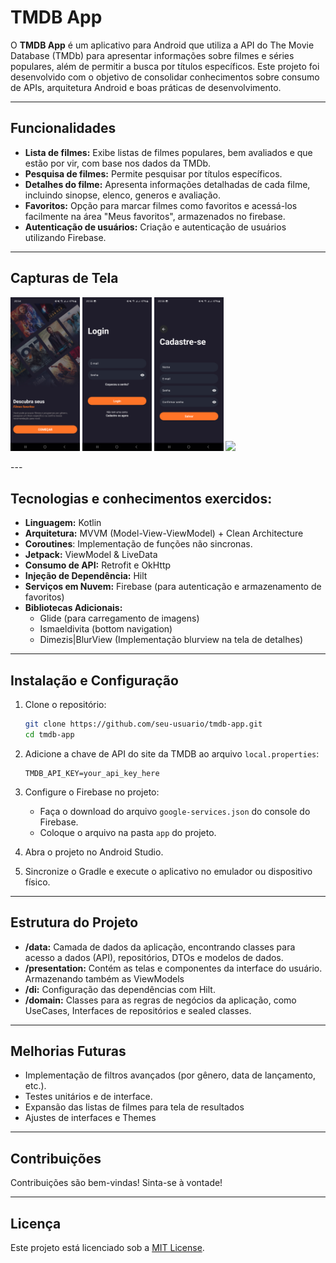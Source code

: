# TMDB App

O **TMDB App** é um aplicativo para Android que utiliza a API do The Movie Database (TMDb) para apresentar informações sobre filmes e séries populares, além de permitir a busca por títulos específicos. Este projeto foi desenvolvido com o objetivo de consolidar conhecimentos sobre consumo de APIs, arquitetura Android e boas práticas de desenvolvimento.

---

## Funcionalidades
- **Lista de filmes:** Exibe listas de filmes populares, bem avaliados e que estão por vir, com base nos dados da TMDb.
- **Pesquisa de filmes:** Permite pesquisar por títulos específicos.
- **Detalhes do filme:** Apresenta informações detalhadas de cada filme, incluindo sinopse, elenco, generos e avaliação.
- **Favoritos:** Opção para marcar filmes como favoritos e acessá-los facilmente na área "Meus favoritos", armazenados no firebase.
- **Autenticação de usuários:** Criação e autenticação de usuários utilizando Firebase.

---

## Capturas de Tela
<p>
<img src="screenshots/screenshot_1.png" width="22%">
<img src="screenshots/screenshot_2.png" width="22%">
<img src="screenshots/screenshot_3.png" width="22%">
<img src="screenshots/screenrecording.gif" width="22%">
</p>
---

## Tecnologias e conhecimentos exercidos:
- **Linguagem:** Kotlin
- **Arquitetura:** MVVM (Model-View-ViewModel) + Clean Architecture
- **Coroutines**: Implementação de funções não sincronas.
- **Jetpack:** ViewModel & LiveData
- **Consumo de API:** Retrofit e OkHttp
- **Injeção de Dependência:** Hilt
- **Serviços em Nuvem:** Firebase (para autenticação e armazenamento de favoritos)
- **Bibliotecas Adicionais:**
  - Glide (para carregamento de imagens)
  - Ismaeldivita (bottom navigation)
  - Dimezis|BlurView (Implementação blurview na tela de detalhes)
---

## Instalação e Configuração

1. Clone o repositório:
   ```bash
   git clone https://github.com/seu-usuario/tmdb-app.git
   cd tmdb-app
   ```

2. Adicione a chave de API do site da TMDB ao arquivo `local.properties`:
   ```
   TMDB_API_KEY=your_api_key_here
   ```

3. Configure o Firebase no projeto:
   - Faça o download do arquivo `google-services.json` do console do Firebase.
   - Coloque o arquivo na pasta `app` do projeto.

4. Abra o projeto no Android Studio.

5. Sincronize o Gradle e execute o aplicativo no emulador ou dispositivo físico.

---

## Estrutura do Projeto

- **/data:** Camada de dados da aplicação, encontrando classes para acesso a dados (API), repositórios, DTOs e modelos de dados.
- **/presentation:** Contém as telas e componentes da interface do usuário. Armazenando também as ViewModels
- **/di:** Configuração das dependências com Hilt.
- **/domain:** Classes para as regras de negócios da aplicação, como UseCases, Interfaces de repositórios e sealed classes.

---

## Melhorias Futuras
- Implementação de filtros avançados (por gênero, data de lançamento, etc.).
- Testes unitários e de interface.
- Expansão das listas de filmes para tela de resultados
- Ajustes de interfaces e Themes

---

## Contribuições
Contribuições são bem-vindas! Sinta-se à vontade!

---

## Licença
Este projeto está licenciado sob a [MIT License](https://opensource.org/licenses/MIT).

